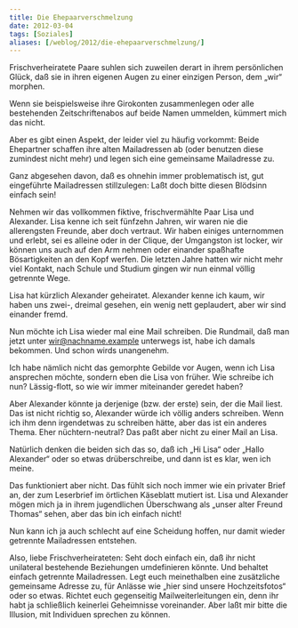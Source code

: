 ```yaml
---
title: Die Ehepaarverschmelzung
date: 2012-03-04
tags: [Soziales]
aliases: [/weblog/2012/die-ehepaarverschmelzung/]
---
```

Frischverheiratete Paare suhlen sich zuweilen derart in ihrem persönlichen Glück, daß sie in ihren eigenen Augen zu einer einzigen Person, dem „wir“ morphen.

Wenn sie beispielsweise ihre Girokonten zusammenlegen oder alle bestehenden Zeitschriftenabos auf beide Namen ummelden, kümmert mich das nicht.

Aber es gibt einen Aspekt, der leider viel zu häufig vorkommt: Beide Ehepartner schaffen ihre alten Mailadressen ab (oder benutzen diese zumindest nicht mehr) und legen sich eine gemeinsame Mailadresse zu.

Ganz abgesehen davon, daß es ohnehin immer problematisch ist, gut eingeführte Mailadressen stillzulegen: Laßt doch bitte diesen Blödsinn einfach sein!

Nehmen wir das vollkommen fiktive, frischvermählte Paar Lisa und Alexander. Lisa kenne ich seit fünfzehn Jahren, wir waren nie die allerengsten Freunde, aber doch vertraut. Wir haben einiges unternommen und erlebt, sei es alleine oder in der Clique, der Umgangston ist locker, wir können uns auch auf den Arm nehmen oder einander spaßhafte Bösartigkeiten an den Kopf werfen. Die letzten Jahre hatten wir nicht mehr viel Kontakt, nach Schule und Studium gingen wir nun einmal völlig getrennte Wege.

Lisa hat kürzlich Alexander geheiratet. Alexander kenne ich kaum, wir haben uns zwei-, dreimal gesehen, ein wenig nett geplaudert, aber wir sind einander fremd.

Nun möchte ich Lisa wieder mal eine Mail schreiben. Die Rundmail, daß man jetzt unter wir@nachname.example unterwegs ist, habe ich damals bekommen. Und schon wirds unangenehm.

Ich habe nämlich nicht das gemorphte Gebilde vor Augen, wenn ich Lisa ansprechen möchte, sondern eben die Lisa von früher. Wie schreibe ich nun? Lässig-flott, so wie wir immer miteinander geredet haben?

Aber Alexander könnte ja derjenige (bzw. der erste) sein, der die Mail liest. Das ist nicht richtig so, Alexander würde ich völlig anders schreiben. Wenn ich ihm denn irgendetwas zu schreiben hätte, aber das ist ein anderes Thema. Eher nüchtern-neutral? Das paßt aber nicht zu einer Mail an Lisa.

Natürlich denken die beiden sich das so, daß ich „Hi Lisa“ oder „Hallo Alexander“ oder so etwas drüberschreibe, und dann ist es klar, wen ich meine.

Das funktioniert aber nicht. Das fühlt sich noch immer wie ein privater Brief an, der zum Leserbrief im örtlichen Käseblatt mutiert ist. Lisa und Alexander mögen mich ja in ihrem jugendlichen Überschwang als „unser alter Freund Thomas“ sehen, aber das bin ich einfach nicht!

Nun kann ich ja auch schlecht auf eine Scheidung hoffen, nur damit wieder getrennte Mailadressen entstehen.

Also, liebe Frischverheirateten: Seht doch einfach ein, daß ihr nicht unilateral bestehende Beziehungen umdefinieren könnte. Und behaltet einfach getrennte Mailadressen. Legt euch meinethalben eine zusätzliche gemeinsame Adresse zu, für Anlässe wie „hier sind unsere Hochzeitsfotos“ oder so etwas. Richtet euch gegenseitig Mailweiterleitungen ein, denn ihr habt ja schließlich keinerlei Geheimnisse voreinander. Aber laßt mir bitte die Illusion, mit Individuen sprechen zu können.